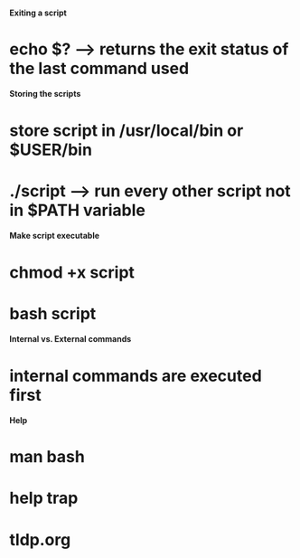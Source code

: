 #### Exiting a script
# echo $? --> returns the exit status of the last command used

#### Storing the scripts
# store script in /usr/local/bin or $USER/bin
# ./script --> run every other script not in $PATH variable

#### Make script executable
# chmod +x script
# bash script

#### Internal vs. External commands
# internal commands are executed first

#### Help
# man bash
# help trap
# tldp.org
